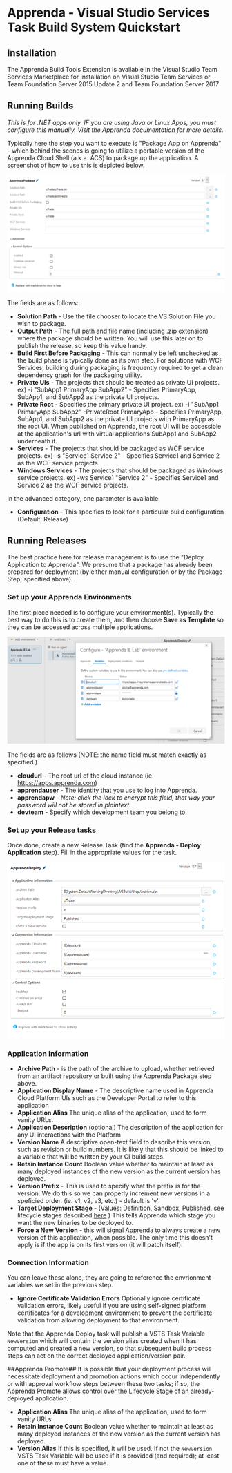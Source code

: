 # Apprenda - Visual Studio Services Task Build System Quickstart

## Installation

The Apprenda Build Tools Extension is available in the Visual Studio Team Services Marketplace for installation on Visual Studio Team Services or Team Foundation Server 2015 Update 2 and Team Foundation Server 2017

## Running Builds

_This is for .NET apps only. IF you are using Java or Linux Apps, you must configure this manually. Visit the Apprenda documentation for more details._

Typically here the step you want to execute is "Package App on Apprenda" - which behind the scenes is going to utilize a portable version of the Apprenda Cloud Shell (a.k.a. ACS) to package up the application. A screenshot of how to use this is depicted below.

![](newpackage2.png)

The fields are as follows:

- **Solution Path** - Use the file chooser to locate the VS Solution File you wish to package.
- **Output Path** -  The full path and file name (including .zip extension) where the package should be written. You will use this later on to publish the release, so keep this value handy.
- **Build First Before Packaging** - This can normally be left unchecked as the build phase is typically done as its own step. For solutions with WCF Services, building during packaging is frequently required to get a clean dependency graph for the packaging utility.
- **Private UIs** - The projects that should be treated as private UI projects.  ex) -i "SubApp1 PrimaryApp SubApp2" - Specifies PrimaryApp, SubApp1, and SubApp2 as the private UI projects.
- **Private Root** - Specifies the primary private UI project.  ex) -i "SubApp1 PrimaryApp SubApp2" -PrivateRoot PrimaryApp - Specifies PrimaryApp, SubApp1, and SubApp2 as the private UI projects with PrimaryApp as the root UI. When published on Apprenda, the root UI will be accessible at the application's url with virtual applications SubApp1 and SubApp2 underneath it.
- **Services** - The projects that should be packaged as WCF service projects.  ex) -s "Service1 Service 2" - Specifies Service1 and Service 2 as the WCF service projects.
- **Windows Services** - The projects that should be packaged as Windows service projects.  ex) -ws Service1 "Service 2" - Specifies Service1 and Service 2 as the WCF service projects.

In the advanced category, one parameter is available:
- **Configuration** - This specifies to look for a particular build configuration (Default: Release)


## Running Releases

The best practice here for release management is to use the "Deploy Application to Apprenda". We presume that a package has already been prepared for deployment (by either manual configuration or by the Package Step, specified above).

### Set up your Apprenda Environments

The first piece needed is to configure your environment(s). Typically the best way to do this is to create them, and then choose **Save as Template** so they can be accessed across multiple applications. 

![](environment.png)

The fields are as follows (NOTE: the name field must match exactly as specified.)

- **cloudurl** - The root url of the cloud instance (ie. https://apps.apprenda.com)
- **apprendauser** - The identity that you use to log into Apprenda.
- **apprendapw** - *Note: click the lock to encrypt this field, that way your password will not be stored in plaintext.* 
- **devteam** - Specify which development team you belong to. 

### Set up your Release tasks

Once done, create a new Release Task (find the **Apprenda - Deploy Application** step). Fill in the appropriate values for the task. 


![](deployapp.png)

### Application Information

- **Archive Path** - is the path of the archive to upload, whether retrieved from an artifact repository or built using the Apprenda Package step above.
- **Application Display Name** - The descriptive name used in Apprenda Cloud Platform UIs such as the Developer Portal to refer to this application
- **Application Alias** The unique alias of the application, used to form vanity URLs.
- **Application Description** (optional) The description of the application for any UI interactions with the Platform
- **Version Name** A descriptive open-text field to describe this version, such as revision or build numbers. It is likely that this should be linked to a variable that will be written by your CI build steps.
- **Retain Instance Count** Boolean value whether to maintain at least as many deployed instances of the new version as the current version has deployed.
- **Version Prefix** - This is used to specify what the prefix is for the version. We do this so we can properly increment new versions in a speficied order. (ie. v1, v2, v3, etc.) - default is 'v'.
- **Target Deployment Stage** - (Values:  Definition, Sandbox, Published, see lifecycle stages described [here](http://docs.apprenda.com/7-0/app-fundamentals#applicationlifecycle) ) This tells Apprenda which stage you want the new binaries to be deployed to.
- **Force a New Version** - this will signal Apprenda to always create a new version of this application, when possible. The only time this doesn't apply is if the app is on its first version (it will patch itself).

### Connection Information

You can leave these alone, they are going to reference the envrionment variables we set in the previous step.
- **Ignore Certificate Validation Errors** Optionally ignore certificate validation errors, likely useful  if you are using self-signed platform certificates for a development environment to prevent the certificate validation from allowing deployment to that environment.

Note that the Apprenda Deploy task will publish a VSTS Task Variable `NewVersion` which will contain the version alias created when it has computed and created a new version, so that subsequent build process steps can act on the correct deployed application/version pair.

##Apprenda Promote##
It is possible that your deployment process will necessitate deployment and promotion actions which occur independently or with approval workflow steps between these two tasks; if so, the Apprenda Promote allows control over the Lifecycle Stage of an already-deployed application.
- **Application Alias** The unique alias of the application, used to form vanity URLs.
- **Retain Instance Count** Boolean value whether to maintain at least as many deployed instances of the new version as the current version has deployed.
- **Version Alias** If this is specified, it will be used. If not the `NewVersion` VSTS Task Variable will be used if it is provided (and required); at least one of these must have a value.

